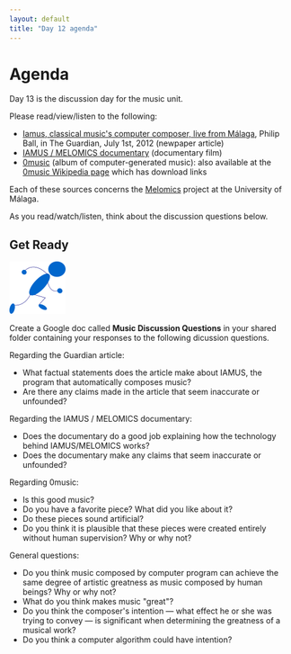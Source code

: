 ```yaml
---
layout: default
title: "Day 12 agenda"
---
```


# Agenda

Day 13 is the discussion day for the music unit.

Please read/view/listen to the following:

* [Iamus, classical music's computer composer, live from Málaga](http://www.theguardian.com/music/2012/jul/01/iamus-computer-composes-classical-music), Philip Ball, in The Guardian, July 1st, 2012 (newpaper article)
* [IAMUS / MELOMICS documentary](https://www.youtube.com/watch?v=ETGDbWvWCbM) (documentary film)
* [0music](https://www.youtube.com/playlist?list=PLwUOBZdCYUCMjW1DKCQxqVJp3xmoh42e2) (album of computer-generated music): also available at the [0music Wikipedia page](https://en.wikipedia.org/wiki/0music) which has download links

Each of these sources concerns the [Melomics](http://geb.uma.es/melomics/melomics.html) project at the University of Málaga.

As you read/watch/listen, think about the discussion questions below.

## Get Ready

<img class="parimg" alt="Get ready" src="img/getready.png">

Create a Google doc called **Music Discussion Questions** in your shared folder containing your responses to the following dicussion questions.

Regarding the Guardian article:

* What factual statements does the article make about IAMUS, the program that automatically composes music?
* Are there any claims made in the article that seem inaccurate or unfounded?

Regarding the IAMUS / MELOMICS documentary:

* Does the documentary do a good job explaining how the technology behind IAMUS/MELOMICS works?
* Does the documentary make any claims that seem inaccurate or unfounded?

Regarding 0music:

* Is this good music?
* Do you have a favorite piece?  What did you like about it?
* Do these pieces sound artificial?
* Do you think it is plausible that these pieces were created entirely without human supervision?  Why or why not?

General questions:

* Do you think music composed by computer program can achieve the same degree of artistic greatness as music composed by human beings?  Why or why not?
* What do you think makes music "great"?
* Do you think the composer's intention &mdash; what effect he or she was trying to convey &mdash; is significant when determining the greatness of a musical work?
* Do you think a computer algorithm could have intention?
